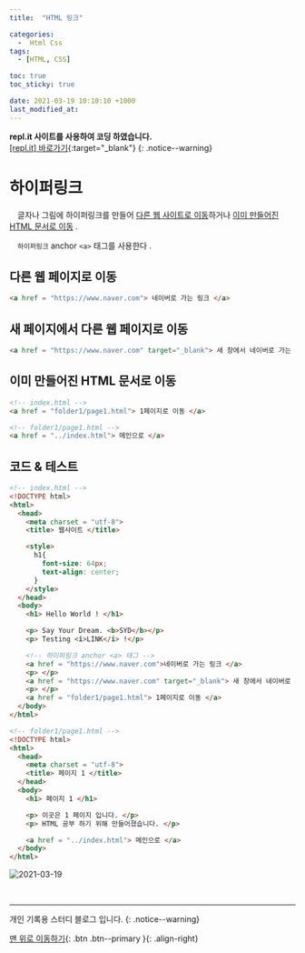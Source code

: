 ```yaml
---
title:  "HTML 링크" 

categories:
  -  Html Css
tags:
  - [HTML, CSS]

toc: true
toc_sticky: true

date: 2021-03-19 10:10:10 +1000
last_modified_at: 
---
```

**repl.it 사이트를 사용하여 코딩 하였습니다.**   
[[repl.it] 바로가기](https://replit.com/){:target="_blank"}
{: .notice--warning}

# 하이퍼링크

　글자나 그림에 하이퍼링크를 만들어 <u>다른 웹 사이트로 이동</u>하거나 <u>이미 만들어진 HTML 문서로 이동</u> .

　`하이퍼링크` anchor `<a>` 태그를 사용한다 .

## 다른 웹 페이지로 이동

```html
<a href = "https://www.naver.com"> 네이버로 가는 링크 </a>
```

## 새 페이지에서 다른 웹 페이지로 이동

```html
<a href = "https://www.naver.com" target="_blank"> 새 창에서 네이버로 가는 링크 </a>
```

## 이미 만들어진 HTML 문서로 이동

```html
<!-- index.html -->
<a href = "folder1/page1.html"> 1페이지로 이동 </a>
```

```html
<!-- folder1/page1.html -->
<a href = "../index.html"> 메인으로 </a>
```

## 코드 & 테스트

```html
<!-- index.html -->
<!DOCTYPE html>
<html>
  <head>
    <meta charset = "utf-8">
    <title> 웹사이트 </title> 

    <style>
      h1{
        font-size: 64px;
        text-align: center;
      }
    </style>
  </head>
  <body>
    <h1> Hello World ! </h1>

    <p> Say Your Dream. <b>SYD</b></p>
    <p> Testing <i>LINK</i> !</p>

    <!-- 하이퍼링크 anchor <a> 태그 -->
    <a href = "https://www.naver.com">네이버로 가는 링크 </a>
    <p> </p>
    <a href = "https://www.naver.com" target="_blank"> 새 창에서 네이버로 가는 링크 </a>
    <p> </p>
    <a href = "folder1/page1.html"> 1페이지로 이동 </a>
  </body>
</html>
```

```html
<!-- folder1/page1.html -->
<!DOCTYPE html>
<html>
  <head>
    <meta charset = "utf-8">
    <title> 페이지 1 </title> 
  </head>
  <body>
    <h1> 페이지 1 </h1>

    <p> 이곳은 1 페이지 입니다. </p>
    <p> HTML 공부 하기 위해 만들어졌습니다. </p>

    <a href = "../index.html"> 메인으로 </a>
  </body>
</html>
```
![2021-03-19](https://user-images.githubusercontent.com/50429028/111729438-6bdaf500-88b2-11eb-84c4-18aa798d8eb3.gif)

<br>

***

개인 기록용 스터디 블로그 입니다.
{: .notice--warning}

[맨 위로 이동하기](#){: .btn .btn--primary }{: .align-right}